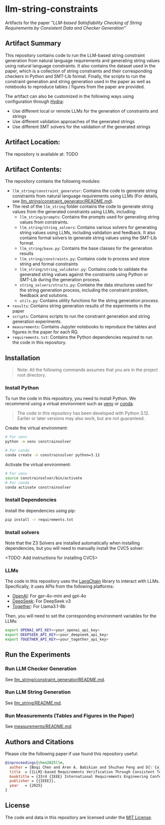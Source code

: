 # llm-string-constraints

Artifacts for the paper *"LLM-based Satisfiability Checking of String Requirements by Consistent Data and Checker Generation"*

## Artifact Summary
This repository contains code to run the LLM-based string constraint generation from natural language requirements and generating string values using natural language constraints. It also contains the dataset used in the paper, which is a collection of string constraints and their corresponding checkers in Python and SMT-Lib format. Finally, the scripts to run the constraint generation and string generation used in the paper as well as notebooks to reproduce tables / figures from the paper are provided. 

The artifact can also be customized in the following ways using configuration through [Hydra](https://hydra.cc/docs/intro/):
* Use different local or remote LLMs for the generation of constraints and strings
* Use different validation approaches of the generated strings
* Use different SMT solvers for the validation of the generated strings


## Artifact Location:
The repository is available at: TODO

## Artifact Contents:
The repository contains the following modules:
* `llm_string/constraint_generator`: Contains the code to generate string constraints from natural language requirements using LLMs (For details, see [llm_string/constraint_generator/README.md](llm_string/constraint_generator/README.md)).
* The rest of the `llm_string` folder contains the code to generate string values from the generated constraints using LLMs, including:
    * `llm_string/prompts`: Contains the prompts used for generating string values from constraints.
    * `llm_string/string_solvers`: Contains various solvers for generating string values using LLMs, including validation and feedback. It also contains formal solvers to generate string values using the SMT-Lib format.
    * `llm_string/base.py`: Contains the base classes for the generation results
    * `llm_string/constraints.py`: Contains code to process and store string and formal constraints
    * `llm_string/string_validator.py`: Contains code to validate the generated string values against the constraints using Python or SMT-Lib during the generation process.
    * `string_solvers/structs.py`: Contains the data structures used for the string generation process, including the constraint problem, feedback and solutions.
    * `utils.py`: Contains utility functions for the string generation process.
* `results`: Contains string generation results of the experiments in the paper
* `scripts`: Contains scripts to run the constraint generation and string generation experiments.
* `measurements`: Contains Jupyter notebooks to reproduce the tables and figures in the paper for each RQ.
* `requirements.txt`: Contains the Python dependencies required to run the code in this repository.

## Installation
> Note: All the following commands assumes that you are in the project root directory.

### Install Python
To run the code in this repository, you need to install Python. We recommend using a virtual environment such as [venv](https://docs.python.org/3/library/venv.html) or [conda](https://docs.conda.io/en/latest/).

> The code in this repository has been developed with Python 3.12. Earlier or later versions may also work, but are not guaranteed.

Create the virtual environment:
```bash
# For venv
python -m venv constrainsolver

# For conda
conda create -n constrainsolver python=3.12
```

Activate the virtual environment:
```bash
# For venv
source constrainsolver/bin/activate
# For conda
conda activate constrainsolver
```

### Install Dependencies
Install the dependencies using pip:
```bash
pip install -r requirements.txt
```

### Install solvers
Note that the Z3 Solvers are installed automatically when installing dependencies, but you will need to manually install the CVC5 solver:

<TODO: Add instructions for installing CVC5>

### LLMs
The code in this repository uses the [LangChain](https://python.langchain.com/docs/) library to interact with LLMs. Specifically, it uses APIs from the following platforms:
* [OpenAI](https://openai.com/): For gpr-4o-mini and gpt-4o
* [DeepSeek](https://deepseek.com/): For DeepSeek v3
* [Together](https://together.xyz/): For Llama3.1-8b

Then, you will need to set the corresponding environment variables for the LLMs:
```bash
export OPENAI_API_KEY=<your_openai_api_key>
export DEEPSEEK_API_KEY=<your_deepseek_api_key>
export TOGETHER_API_KEY=<your_together_api_key>
```

## Run the Experiments

### Run LLM Checker Generation

See [llm_string/constraint_generator/README.md](llm_string/constraint_generator/README.md).

### Run LLM String Generation
See [llm_string/README.md](llm_string/README.md).

### Run Measurements (Tables and Figures in the Paper)
See [measurements/README.md](measurements/README.md).

## Authors and Citations
Please cite the following paper if use found this repository useful:
```bibtex
@inproceedings{chen2025llm,
  author = {Boqi Chen and Aren A. Babikian and Shuzhao Feng and D{\'{a}}niel Varr{\'{o}} and Gunter Mussbacher},
  title  = {{LLM}-based Requirements Verification Through Consistent Text Data and Checker Generation},
  booktitle = {33rd {IEEE} International Requirements Engineering Conference, {RE} 2025, Valencia, Spain, September 1-5, 2025},
  publisher = {{IEEE}},
  year   = {2025}
}
```

## License
The code and data in this repository are licensed under the [MIT License](./LICENSE). 
